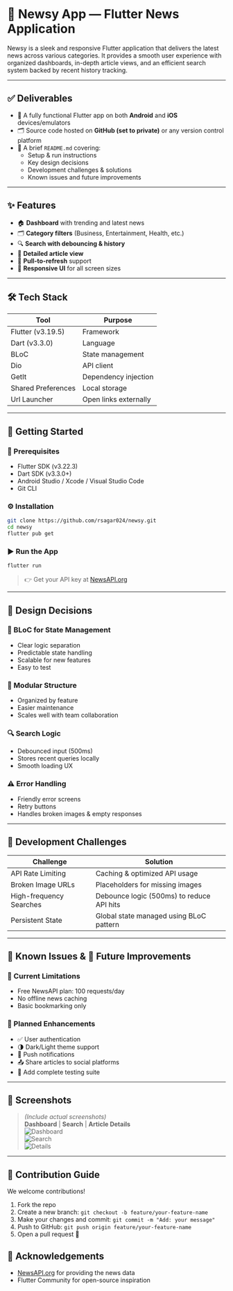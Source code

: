 # 📰 Newsy App — Flutter News Application

Newsy is a sleek and responsive Flutter application that delivers the latest news across various categories. It provides a smooth user experience with organized dashboards, in-depth article views, and an efficient search system backed by recent history tracking.

---

## ✅ Deliverables

- 📱 A fully functional Flutter app on both **Android** and **iOS** devices/emulators
- 🗂️ Source code hosted on **GitHub (set to private)** or any version control platform
- 📄 A brief `README.md` covering:
    - Setup & run instructions
    - Key design decisions
    - Development challenges & solutions
    - Known issues and future improvements

---

## ✨ Features

- 🏠 **Dashboard** with trending and latest news
- 🗂️ **Category filters** (Business, Entertainment, Health, etc.)
- 🔍 **Search with debouncing & history**
- 📰 **Detailed article view**
- 🔄 **Pull-to-refresh** support
- 📱 **Responsive UI** for all screen sizes

---

## 🛠️ Tech Stack

| Tool                | Purpose                    |
|---------------------|----------------------------|
| Flutter (v3.19.5)   | Framework                  |
| Dart (v3.3.0)       | Language                   |
| BLoC                | State management           |
| Dio                 | API client                 |
| GetIt               | Dependency injection       |
| Shared Preferences  | Local storage              |
| Url Launcher        | Open links externally      |

---

## 🚀 Getting Started

### 🔧 Prerequisites

- Flutter SDK (v3.22.3)
- Dart SDK (v3.3.0+)
- Android Studio / Xcode / Visual Studio Code
- Git CLI

### ⚙️ Installation

```bash
git clone https://github.com/rsagar024/newsy.git
cd newsy
flutter pub get
```

### ▶️ Run the App

```bash
flutter run
```

> 👉 Get your API key at [NewsAPI.org](https://newsapi.org)

---

## 🧠 Design Decisions

### 🔄 BLoC for State Management

- Clear logic separation
- Predictable state handling
- Scalable for new features
- Easy to test

### 🧱 Modular Structure

- Organized by feature
- Easier maintenance
- Scales well with team collaboration

### 🔍 Search Logic

- Debounced input (500ms)
- Stores recent queries locally
- Smooth loading UX

### ⚠️ Error Handling

- Friendly error screens
- Retry buttons
- Handles broken images & empty responses

---

## 🧩 Development Challenges

| Challenge               | Solution                                           |
|-------------------------|----------------------------------------------------|
| API Rate Limiting       | Caching & optimized API usage                      |
| Broken Image URLs       | Placeholders for missing images                    |
| High-frequency Searches | Debounce logic (500ms) to reduce API hits         |
| Persistent State        | Global state managed using BLoC pattern            |

---

## 🐞 Known Issues & 🔧 Future Improvements

### 🚧 Current Limitations

- Free NewsAPI plan: 100 requests/day
- No offline news caching
- Basic bookmarking only

### 📌 Planned Enhancements

- ✅ User authentication
- 🌗 Dark/Light theme support
- 🔔 Push notifications
- 📤 Share articles to social platforms
- 🧪 Add complete testing suite

---

## 📸 Screenshots

> *(Include actual screenshots)*  
**Dashboard** | **Search** | **Article Details**  
![Dashboard](screenshots/dashboard.jpeg)  
![Search](screenshots/search.jpeg)  
![Details](screenshots/details.jpeg)

---

## 🤝 Contribution Guide

We welcome contributions!

1. Fork the repo
2. Create a new branch: `git checkout -b feature/your-feature-name`
3. Make your changes and commit: `git commit -m "Add: your message"`
4. Push to GitHub: `git push origin feature/your-feature-name`
5. Open a pull request 🚀

## 🙏 Acknowledgements

- [NewsAPI.org](https://newsapi.org) for providing the news data
- Flutter Community for open-source inspiration
